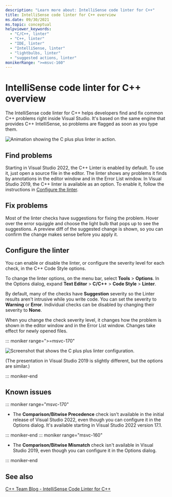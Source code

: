 ```yaml
---
description: "Learn more about: IntelliSense code linter for C++"
title: IntelliSense code linter for C++ overview
ms.date: 09/30/2021
ms.topic: conceptual
helpviewer_keywords:
  - "C/C++, linter"
  - "C++, linter"
  - "IDE, linter"
  - "IntelliSense, linter"
  - "lightbulbs, linter"
  - "suggested actions, linter"
monikerRange: ">=msvc-160"
---
```

# IntelliSense code linter for C++ overview

The IntelliSense code linter for C++ helps developers find and fix common C++ problems right inside Visual Studio. It's based on the same engine that provides C++ IntelliSense, so problems are flagged as soon as you type them.

![Animation showing the C plus plus linter in action.](../ide/media/linter-demo-animation.gif)

## Find problems

Starting in Visual Studio 2022, the C++ Linter is enabled by default. To use it, just open a source file in the editor. The linter shows any problems it finds by annotations in the editor window and in the Error List window. In Visual Studio 2019, the C++ linter is available as an option. To enable it, follow the instructions in [Configure the linter](#configure-the-linter).

## Fix problems

Most of the linter checks have suggestions for fixing the problem. Hover over the error squiggle and choose the light bulb that pops up to see the suggestions. A preview diff of the suggested change is shown, so you can confirm the change makes sense before you apply it.

## <a name="configure-the-linter"> Configure the linter

You can enable or disable the linter, or configure the severity level for each check, in the C++ Code Style options.

To change the linter options, on the menu bar, select **Tools** > **Options**. In the Options dialog, expand  **Text Editor** > **C/C++** > **Code Style** > **Linter**.

By default, many of the checks have **Suggestion** severity so the Linter results aren't intrusive while you write code. You can set the severity to **Warning** or **Error**. Individual checks can be disabled by changing their severity to **None**.

When you change the check severity level, it changes how the problem is shown in the editor window and in the Error List window. Changes take effect for newly opened files.

::: moniker range=">=msvc-170"

![Screenshot that shows the C plus plus linter configuration.](../ide/media/linter-settings.png)

(The presentation in Visual Studio 2019 is slightly different, but the options are similar.)

::: moniker-end

## Known issues

::: moniker range="msvc-170"

- The **Comparison/Bitwise Precedence** check isn't available in the initial release of Visual Studio 2022, even though you can configure it in the Options dialog. It's available starting in Visual Studio 2022 version 17.1.

::: moniker-end
::: moniker range="msvc-160"

- The **Comparison/Bitwise Mismatch** check isn't available in Visual Studio 2019, even though you can configure it in the Options dialog.

::: moniker-end

## See also

[C++ Team Blog - IntelliSense Code Linter for C++](https://devblogs.microsoft.com/cppblog/intellisense-code-linter-for-cpp/)
